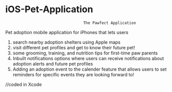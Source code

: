 # iOS-Pet-Application
                                      The Pawfect Application
Pet adoption mobile application for iPhones that lets users
1. search nearby adoption shelters using Apple maps
2. visit different pet profiles and get to know their future pet!
3. some grooming, training, and nutrition tips for first-time paw parents
4. Inbuilt notifications options where users can receive notifications about adoption alerts and future pet profiles
5. Adding an adoption event to the calender feature that allows users to set reminders for specific events they are looking forward to!


//coded in Xcode
